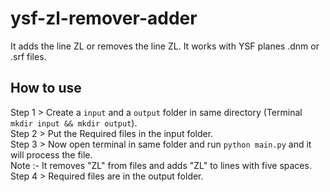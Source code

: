 # ysf-zl-remover-adder
It adds the line ZL or removes the line ZL. It works with YSF planes .dnm or .srf files.
## How to use

Step 1 > Create a ```input``` and a ```output``` folder in same directory (Terminal ```mkdir input && mkdir output```).<br />
Step 2 > Put the Required files in the input folder. <br />
Step 3 > Now open terminal in same folder and run ```python main.py``` and it will process the file.<br />
Note :- It removes "ZL" from files and adds "ZL" to lines with five spaces.<br />
Step 4 > Required files are in the output folder.<br />
